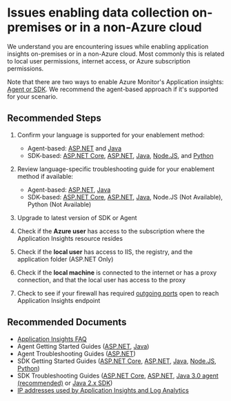 <properties 
    pageTitle="My app runs on an on-premises server or non-Azure cloud"
    description="General troubleshooting for Status Monitor and SDK"
    service="microsoft.insights"
    resource="components"
    authors="telreach"
    ms.author="mmcc, ramthi"
    articleId="appinsights-on-prem-or-non-Azure-Cloud"
    selfHelpType="generic"
    cloudEnvironments="public, fairfax, mooncake, blackforest, usnat, ussec"
    productPesIds="15693" 
    supportTopicIds="32729616, 32729615"
 	ownershipId="AzureMonitoring_ApplicationInsights"
/>
 
# Issues enabling data collection on-premises or in a non-Azure cloud

We understand you are encountering issues while enabling application insights on-premises or in a non-Azure cloud. Most commonly this is related to local user permissions, internet access, or Azure subscription permissions.

Note that there are two ways to enable Azure Monitor's Application insights: [Agent or SDK](https://docs.microsoft.com/azure/azure-monitor/app/app-insights-overview#how-does-application-insights-work). We recommend the agent-based approach if it's supported for your scenario.

## **Recommended Steps**

1. Confirm your language is supported for your enablement method:

    - Agent-based: [ASP.NET](https://docs.microsoft.com/azure/azure-monitor/app/status-monitor-v2-overview) and [Java](https://docs.microsoft.com/azure/azure-monitor/app/java-on-premises)
    - SDK-based:  [ASP.NET Core](https://docs.microsoft.com/azure/azure-monitor/app/asp-net-core), [ASP.NET](https://docs.microsoft.com/azure/azure-monitor/app/asp-net), [Java](https://docs.microsoft.com/azure/azure-monitor/app/java-get-started?tabs=maven), [Node.JS](https://docs.microsoft.com/azure/azure-monitor/app/nodejs#get-started), and [Python](https://docs.microsoft.com/azure/azure-monitor/app/opencensus-python)

2. Review language-specific troubleshooting guide for your enablement method if available:

    - Agent-based: [ASP.NET](https://docs.microsoft.com/azure/azure-monitor/app/status-monitor-v2-troubleshoot), [Java](https://docs.microsoft.com/azure/azure-monitor/app/java-standalone-troubleshoot)
    - SDK-based: [ASP.NET Core](https://docs.microsoft.com/azure/azure-monitor/app/asp-net-troubleshoot-no-data), [ASP.NET](https://docs.microsoft.com/azure/azure-monitor/app/asp-net-troubleshoot-no-data), [Java](https://docs.microsoft.com/azure/azure-monitor/app/java-troubleshoot), Node.JS (Not Available), Python (Not Available)

3. Upgrade to latest version of SDK or Agent
4. Check if the **Azure user** has access to the subscription where the Application Insights resource resides
5. Check if the **local user** has access to IIS, the registry, and the application folder (ASP.NET Only)
6. Check if the **local machine** is connected to the internet or has a proxy connection, and that the local user has access to the proxy
7. Check to see if your firewall has required [outgoing ports](https://docs.microsoft.com/azure/azure-monitor/app/ip-addresses) open to reach Application Insights endpoint
 
## **Recommended Documents**

* [Application Insights FAQ](https://docs.microsoft.com/azure/azure-monitor/faq#application-insights)
* Agent Getting Started Guides ([ASP.NET](https://docs.microsoft.com/azure/azure-monitor/app/status-monitor-v2-overview), [Java](https://docs.microsoft.com/azure/azure-monitor/app/java-on-premises))
* Agent Troubleshooting Guides ([ASP.NET](https://docs.microsoft.com/azure/azure-monitor/app/status-monitor-v2-troubleshoot))
* SDK Getting Started Guides  ([ASP.NET Core](https://docs.microsoft.com/azure/azure-monitor/app/asp-net-core), [ASP.NET](https://docs.microsoft.com/azure/azure-monitor/app/asp-net), [Java](https://docs.microsoft.com/azure/azure-monitor/app/java-get-started?tabs=maven), [Node.JS](https://docs.microsoft.com/azure/azure-monitor/app/nodejs#get-started), [Python](https://docs.microsoft.com/azure/azure-monitor/app/opencensus-python))
* SDK Troubleshooting Guides ([ASP.NET Core](https://docs.microsoft.com/azure/azure-monitor/app/asp-net-troubleshoot-no-data), [ASP.NET](https://docs.microsoft.com/azure/azure-monitor/app/asp-net-troubleshoot-no-data), [Java 3.0 agent (recommended)](https://docs.microsoft.com/azure/azure-monitor/app/java-standalone-troubleshoot) or [Java 2.x SDK](https://docs.microsoft.com/azure/azure-monitor/app/java-troubleshoot))
* [IP addresses used by Application Insights and Log Analytics](https://docs.microsoft.com/azure/azure-monitor/app/ip-addresses)
